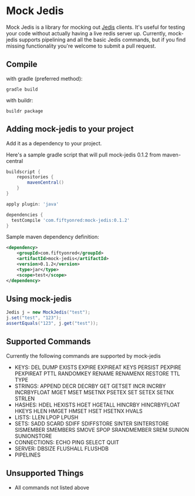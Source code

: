 # Mock Jedis

Mock Jedis is a library for mocking out [Jedis](https://github.com/xetorthio/jedis) clients.
It's useful for testing your code without actually having a live redis server up.
Currently, mock-jedis supports pipelining and all the basic Jedis commands, but if you find missing 
functionality you're welcome to submit a pull request.

## Compile
with gradle (preferred method):
```shell
gradle build
```
with buildr:
```shell
buildr package
```

## Adding mock-jedis to your project

Add it as a dependency to your project.

Here's a sample gradle script that will pull mock-jedis 0.1.2 from maven-central
```gradle
buildscript {
    repositories {
        mavenCentral()
    }
}

apply plugin: 'java'

dependencies {
  testCompile 'com.fiftyonred:mock-jedis:0.1.2'
}
```

Sample maven dependency definition:
```xml
<dependency>
    <groupId>com.fiftyonred</groupId>
    <artifactId>mock-jedis</artifactId>
    <version>0.1.2</version>
    <type>jar</type>
    <scope>test</scope>
</dependency>
```

## Using mock-jedis
```java
Jedis j = new MockJedis("test");
j.set("test", "123");
assertEquals("123", j.get("test"));
```

## Supported Commands
Currently the following commands are supported by mock-jedis
 - KEYS: DEL DUMP EXISTS EXPIRE EXPIREAT KEYS PERSIST PEXPIRE PEXPIREAT PTTL RANDOMKEY RENAME RENAMENX RESTORE TTL TYPE
 - STRINGS: APPEND DECR DECRBY GET GETSET INCR INCRBY INCRBYFLOAT MGET MSET MSETNX PSETEX SET SETEX SETNX STRLEN
 - HASHES: HDEL HEXISTS HGET HGETALL HINCRBY HINCRBYFLOAT HKEYS HLEN HMGET HMSET HSET HSETNX HVALS
 - LISTS: LLEN LPOP LPUSH
 - SETS: SADD SCARD SDIFF SDIFFSTORE SINTER SINTERSTORE SISMEMBER SMEMBERS SMOVE SPOP SRANDMEMBER SREM SUNION SUNIONSTORE
 - CONNECTIONS: ECHO PING SELECT QUIT
 - SERVER: DBSIZE FLUSHALL FLUSHDB
 - PIPELINES

## Unsupported Things
 - All commands not listed above
